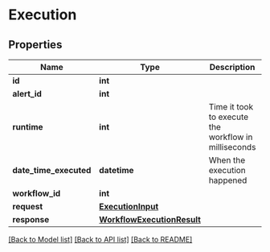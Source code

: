 # Execution

## Properties
Name | Type | Description | Notes
------------ | ------------- | ------------- | -------------
**id** | **int** |  | [optional] 
**alert_id** | **int** |  | [optional] 
**runtime** | **int** | Time it took to execute the workflow in milliseconds | [optional] 
**date_time_executed** | **datetime** | When the execution happened | [optional] 
**workflow_id** | **int** |  | [optional] 
**request** | [**ExecutionInput**](ExecutionInput.md) |  | [optional] 
**response** | [**WorkflowExecutionResult**](WorkflowExecutionResult.md) |  | [optional] 

[[Back to Model list]](../README.md#documentation-for-models) [[Back to API list]](../README.md#documentation-for-api-endpoints) [[Back to README]](../README.md)

